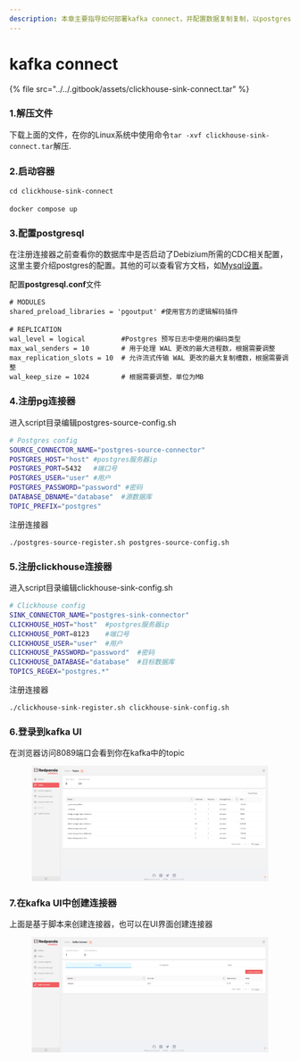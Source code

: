 ```yaml
---
description: 本章主要指导如何部署kafka connect，并配置数据复制复制，以postgres复制数据到clickhouse为例。
---
```


# kafka connect

{% file src="../../.gitbook/assets/clickhouse-sink-connect.tar" %}

### 1.解压文件

下载上面的文件，在你的Linux系统中使用命令`tar -xvf clickhouse-sink-connect.tar`解压.

### 2.启动容器

```
cd clickhouse-sink-connect

docker compose up
```

### 3.配置postgresql

在注册连接器之前查看你的数据库中是否启动了Debizium所需的CDC相关配置，这里主要介绍postgres的配置。其他的可以查看官方文档，如[Mysql设置](https://debezium.io/documentation/reference/2.5/connectors/mysql.html#setting-up-mysql)。

配置**postgresql.conf**文件

```
# MODULES
shared_preload_libraries = 'pgoutput' #使用官方的逻辑解码插件

# REPLICATION
wal_level = logical         #Postgres 预写日志中使用的编码类型
max_wal_senders = 10        # 用于处理 WAL 更改的最大进程数，根据需要调整
max_replication_slots = 10  # 允许流式传输 WAL 更改的最大复制槽数，根据需要调整
wal_keep_size = 1024        # 根据需要调整，单位为MB
```

### 4.注册pg连接器

进入script目录编辑postgres-source-config.sh

```sh
# Postgres config
SOURCE_CONNECTOR_NAME="postgres-source-connector"
POSTGRES_HOST="host" #postgres服务器ip
POSTGRES_PORT=5432   #端口号
POSTGRES_USER="user" #用户
POSTGRES_PASSWORD="password" #密码
DATABASE_DBNAME="database"  #源数据库
TOPIC_PREFIX="postgres"
```

注册连接器

```
./postgres-source-register.sh postgres-source-config.sh
```



### 5.注册clickhouse连接器

进入script目录编辑clickhouse-sink-config.sh

```bash
# Clickhouse config
SINK_CONNECTOR_NAME="postgres-sink-connector"
CLICKHOUSE_HOST="host"  #postgres服务器ip
CLICKHOUSE_PORT=8123    #端口号
CLICKHOUSE_USER="user"  #用户
CLICKHOUSE_PASSWORD="password"  #密码
CLICKHOUSE_DATABASE="database"  #目标数据库
TOPICS_REGEX="postgres.*"
```

注册连接器

```
./clickhouse-sink-register.sh clickhouse-sink-config.sh
```



### 6.登录到kafka UI

在浏览器访问8089端口会看到你在kafka中的topic

<figure><img src="../../.gitbook/assets/image (5).png" alt=""><figcaption></figcaption></figure>



### 7.在kafka UI中创建连接器

上面是基于脚本来创建连接器，也可以在UI界面创建连接器

<figure><img src="../../.gitbook/assets/image (2) (1) (1).png" alt=""><figcaption></figcaption></figure>

